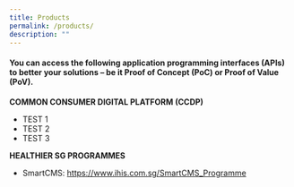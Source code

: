 ```yaml
---
title: Products
permalink: /products/
description: ""
---
```

#### You can access the following application programming interfaces (APIs) to better your solutions – be it Proof of Concept (PoC) or Proof of Value (PoV).


**COMMON CONSUMER DIGITAL PLATFORM (CCDP)**

* TEST 1
* TEST 2
* TEST 3


**HEALTHIER SG PROGRAMMES**
* SmartCMS: https://www.ihis.com.sg/SmartCMS_Programme